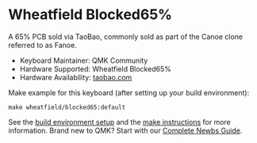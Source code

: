 Wheatfield Blocked65%
=====

A 65% PCB sold via TaoBao, commonly sold as part of the Canoe clone referred to as Fanoe.

* Keyboard Maintainer: QMK Community
* Hardware Supported: Wheatfield Blocked65%
* Hardware Availability: [taobao.com](https://item.taobao.com/item.htm?id=570827341563&spm=1101.1101.N.N.b124829)

Make example for this keyboard (after setting up your build environment):

    make wheatfield/blocked65:default

See the [build environment setup](https://docs.qmk.fm/#/getting_started_build_tools) and the [make instructions](https://docs.qmk.fm/#/getting_started_make_guide) for more information. Brand new to QMK? Start with our [Complete Newbs Guide](https://docs.qmk.fm/#/newbs).
